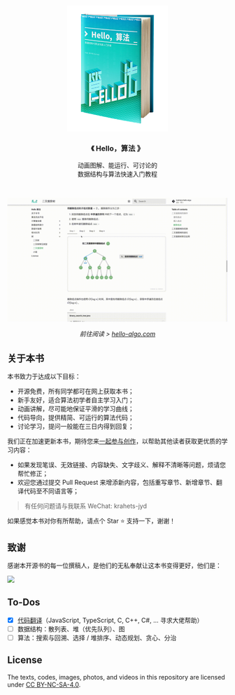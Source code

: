 <p align="center">
  <a href="https://www.hello-algo.com/">
    <img src="docs/index.assets/conceptual_rendering.png" width="230">
  </a>
</p>

<h3 align="center">
  《 Hello，算法 》
</h3>

<p align="center"> 
  动画图解、能运行、可讨论的</br>数据结构与算法快速入门教程
</p>

</br>

<p align="center">
  <img src="docs/index.assets/animation.gif" width="700">
</p>

<p align="center">
  <em>
    前往阅读 >
    <a href="https://www.hello-algo.com/">
    hello-algo.com
    </a>
  </em>
</p>

## 关于本书

本书致力于达成以下目标：

- 开源免费，所有同学都可在网上获取本书；
- 新手友好，适合算法初学者自主学习入门；
- 动画讲解，尽可能地保证平滑的学习曲线；
- 代码导向，提供精简、可运行的算法代码；
- 讨论学习，提问一般能在三日内得到回复；

我们正在加速更新本书，期待您来[一起参与创作](https://www.hello-algo.com/chapter_preface/contribution/)，以帮助其他读者获取更优质的学习内容：

- 如果发现笔误、无效链接、内容缺失、文字歧义、解释不清晰等问题，烦请您帮忙修正；
- 欢迎您通过提交 Pull Request 来增添新内容，包括重写章节、新增章节、翻译代码至不同语言等；

> 有任何问题请与我联系 WeChat: krahets-jyd

如果感觉本书对你有所帮助，请点个 Star :star: 支持一下，谢谢！

## 致谢

感谢本开源书的每一位撰稿人，是他们的无私奉献让这本书变得更好，他们是：

<a href="https://github.com/krahets/hello-algo/graphs/contributors">
  <img src="https://contrib.rocks/image?repo=krahets/hello-algo" />
</a>

## To-Dos

- [x] [代码翻译](https://github.com/krahets/hello-algo/issues/15)（JavaScript, TypeScript, C, C++, C#, ... 寻求大佬帮助）
- [ ] 数据结构：散列表、堆（优先队列）、图
- [ ] 算法：搜索与回溯、选择 / 堆排序、动态规划、贪心、分治

## License

The texts, codes, images, photos, and videos in this repository are licensed under [CC BY-NC-SA-4.0](https://creativecommons.org/licenses/by-nc-sa/4.0/).
